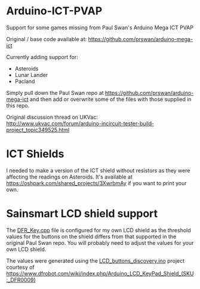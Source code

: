 # Arduino-ICT-PVAP
Support for some games missing from Paul Swan's Arduino Mega ICT PVAP

Original / base code available at:
https://github.com/prswan/arduino-mega-ict

Currently adding support for:
- Asteroids
- Lunar Lander
- Pacland

Simply pull down the Paul Swan repo at https://github.com/prswan/arduino-mega-ict and then add or overwrite some of the files with those supplied in this repo.

Original discussion thread on UKVac:
http://www.ukvac.com/forum/arduino-incircuit-tester-build-project_topic349525.html

# ICT Shields
I needed to make a version of the ICT shield without resistors as they were affecting the readings on Asteroids.
It's available at https://oshpark.com/shared_projects/3XwrbmAy if you want to print your own.

# Sainsmart LCD shield support
The [DFR_Key.cpp](/libraries/DFR_Key/DFR_Key.cpp) file is configured for my own LCD shield as the threshold values for the buttons on the shield differs from that supported in the original Paul Swan repo. You will probably need to adjust the values for your own LCD shield.

The values were generated using the [LCD_buttons_discovery.ino](/extras/LCD_buttons_discovery.ino) project courtesy of https://www.dfrobot.com/wiki/index.php/Arduino_LCD_KeyPad_Shield_(SKU:_DFR0009)
